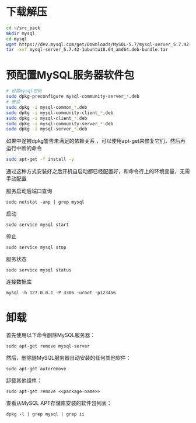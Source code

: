 # 下载解压

```sh
cd ~/src_pack
mkdir mysql
cd mysql
wget https://dev.mysql.com/get/Downloads/MySQL-5.7/mysql-server_5.7.42-1ubuntu18.04_amd64.deb-bundle.tar
tar -xvf mysql-server_5.7.42-1ubuntu18.04_amd64.deb-bundle.tar
```

# 预配置MySQL服务器软件包

```sh
# 设置mysql密码
sudo dpkg-preconfigure mysql-community-server_*.deb
# 安装
sudo dpkg -i mysql-common_*.deb
sudo dpkg -i mysql-community-client_*.deb
sudo dpkg -i mysql-client_*.deb
sudo dpkg -i mysql-community-server_*.deb
sudo dpkg -i mysql-server_*.deb
```

如果中途被dpkg警告未满足的依赖关系 ，可以使用apt-get来修复它们，然后再运行中断的命令

```sh
sudo apt-get -f install -y
```

通过这种方式安装好之后开机自启动都已经配置好，和命令行上的环境变量，无需手动配置

服务启动后端口查询
```
sudo netstat -anp | grep mysql
```
启动
```
sudo service mysql start
```
停止
```
sudo service mysql stop
```
服务状态
```
sudo service mysql status
```
连接数据库
```
mysql -h 127.0.0.1 -P 3306 -uroot -p123456
```

# 卸载

首先使用以下命令删除MySQL服务器：
```
sudo apt-get remove mysql-server
```
然后，删除随MySQL服务器自动安装的任何其他软件：
```
sudo apt-get autoremove
```
卸载其他组件：
```
sudo apt-get remove <<package-name>>
```
查看从MySQL APT存储库安装的软件包列表：
```
dpkg -l | grep mysql | grep ii
```
